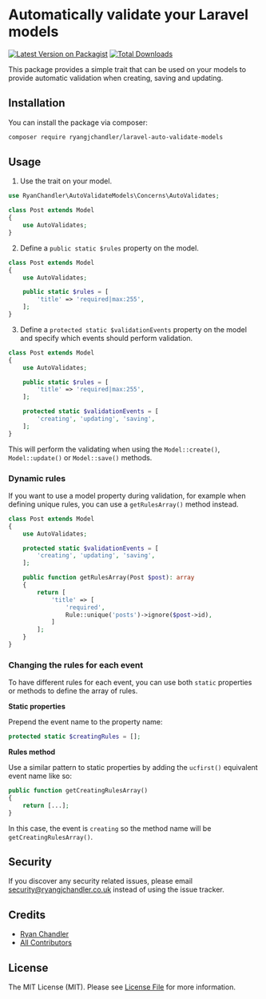 # Automatically validate your Laravel models

[![Latest Version on Packagist](https://img.shields.io/packagist/v/ryangjchandler/laravel-auto-validate-models.svg?style=flat-square)](https://packagist.org/packages/ryangjchandler/laravel-auto-validate-models)
[![Total Downloads](https://img.shields.io/packagist/dt/ryangjchandler/laravel-auto-validate-models.svg?style=flat-square)](https://packagist.org/packages/ryangjchandler/laravel-auto-validate-models)

This package provides a simple trait that can be used on your models to provide automatic validation when creating, saving and updating.

## Installation

You can install the package via composer:

```bash
composer require ryangjchandler/laravel-auto-validate-models
```

## Usage

1. Use the trait on your model.

``` php
use RyanChandler\AutoValidateModels\Concerns\AutoValidates;

class Post extends Model
{
    use AutoValidates;
}
```

2. Define a `public static $rules` property on the model.

```php
class Post extends Model
{
    use AutoValidates;

    public static $rules = [
        'title' => 'required|max:255',
    ];
}
```

3. Define a `protected static $validationEvents` property on the model and specify which events should perform validation.

```php
class Post extends Model
{
    use AutoValidates;

    public static $rules = [
        'title' => 'required|max:255',
    ];

    protected static $validationEvents = [
        'creating', 'updating', 'saving',
    ];
}
```

This will perform the validating when using the `Model::create()`, `Model::update()` or `Model::save()` methods.

### Dynamic rules

If you want to use a model property during validation, for example when defining unique rules, you can use a `getRulesArray()` method instead.

```php
class Post extends Model
{
    use AutoValidates;

    protected static $validationEvents = [
        'creating', 'updating', 'saving',
    ];

    public function getRulesArray(Post $post): array
    {
        return [
            'title' => [
                'required',
                Rule::unique('posts')->ignore($post->id),
            ]
        ];
    }
}
```

### Changing the rules for each event

To have different rules for each event, you can use both `static` properties or methods to define the array of rules.

**Static properties**

Prepend the event name to the property name:

```php
protected static $creatingRules = [];
```

**Rules method**

Use a similar pattern to static properties by adding the `ucfirst()` equivalent event name like so:

```php
public function getCreatingRulesArray()
{
    return [...];
}
```

In this case, the event is `creating` so the method name will be `getCreatingRulesArray()`.

## Security

If you discover any security related issues, please email security@ryangjchandler.co.uk instead of using the issue tracker.

## Credits

- [Ryan Chandler](https://github.com/ryangjchandler)
- [All Contributors](../../contributors)

## License

The MIT License (MIT). Please see [License File](LICENSE.md) for more information.
